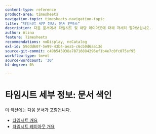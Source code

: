 ```yaml
---
content-type: reference
product-area: timesheets
navigation-topic: timesheets-navigation-topic
title: "타임시트 세부 정보: 문서 인덱스"
description: 다음 문서에서 타임시트 및 해당 레이아웃에 대해 자세히 알아보십시오.
author: Alina
feature: Timesheets
recommendations: noDisplay, noCatalog
exl-id: 59ddd607-5e99-43b4-aea5-c6cb0d6aa13d
source-git-commit: c49b545938a78716084296ef1b4e7c0fc075ef95
workflow-type: tm+mt
source-wordcount: '30'
ht-degree: 0%

---
```


# 타임시트 세부 정보: 문서 색인

이 섹션에는 다음 문서가 포함됩니다.

* [타임시트 개요](../../timesheets/timesheets/timesheets-overview.md)
* [타임시트 레이아웃 개요](../../timesheets/timesheets/timesheet-layout.md)

